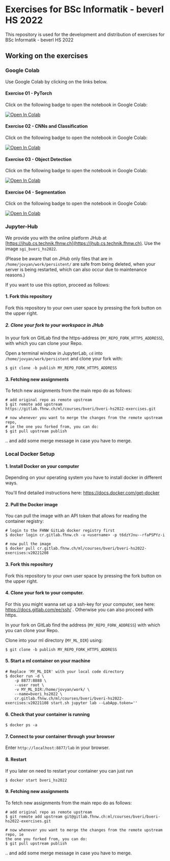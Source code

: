 # Exercises for BSc Informatik - beverI HS 2022

This repository is used for the development and distribution of exercises for BSc Informatik - beverI HS 2022


## Working on the exercises

### Google Colab

Use Google Colab by clicking on the links below.

#### Exercise 01 - PyTorch

Click on the following badge to open the notebook in Google Colab:

[![Open In Colab](https://colab.research.google.com/assets/colab-badge.svg)](https://colab.research.google.com/github/i4Ds/sgi-beveri-assignments-hs2022/blob/main/assignments/01_pytorch/pytorch.ipynb)


#### Exercise 02 - CNNs and Classification

Click on the following badge to open the notebook in Google Colab:

[![Open In Colab](https://colab.research.google.com/assets/colab-badge.svg)](https://colab.research.google.com/github/i4Ds/sgi-beveri-assignments-hs2022/blob/main/assignments/02_cnns_classification/cnns.ipynb)


#### Exercise 03 - Object Detection

Click on the following badge to open the notebook in Google Colab:

[![Open In Colab](https://colab.research.google.com/assets/colab-badge.svg)](https://colab.research.google.com/github/i4Ds/sgi-beveri-assignments-hs2022/blob/main/assignments/03_object_detection/object_detection.ipynb)

#### Exercise 04 - Segmentation

Click on the following badge to open the notebook in Google Colab:

[![Open In Colab](https://colab.research.google.com/assets/colab-badge.svg)](https://colab.research.google.com/github/i4Ds/sgi-beveri-assignments-hs2022/blob/main/assignments/04_segmentation/segmentation.ipynb)

### Jupyter-Hub

We provide you with the online platform JHub at 
[https://jhub.cs.technik.fhnw.ch](https://jhub.cs.technik.fhnw.ch). Use the image `sgi_bveri_hs2022`.

(Please be aware that on JHub only files that are in `/home/jovyan/work/persistent/` are safe from being deleted, when your server is being restarted, which can also occur due to maintenance reasons.)

If you want to use this option, proceed as follows:

#### 1. Fork this repository

Fork this repository to your own user space by pressing the fork button on the upper right.  

##### 2. Clone your fork to your workspace in JHub

In your fork on GitLab find the https-address (`MY_REPO_FORK_HTTPS_ADDRESS`), with which you can clone your Repo.  

Open a terminal window in JupyterLab, `cd` into `/home/jovyan/work/persistent` and clone your fork with:  

```
$ git clone -b publish MY_REPO_FORK_HTTPS_ADDRESS
```


#### 3. Fetching new assignments 

To fetch new assignments from the main repo do as follows:

```
# add original repo as remote upstream 
$ git remote add upstream https://gitlab.fhnw.ch/ml/courses/bveri/bveri-hs2022-exercises.git

# now whenever you want to merge the changes from the remote upstream repo,
# ie the one you forked from, you can do:
$ git pull upstream publish
```

.. and add some merge message in case you have to merge.


### Local Docker Setup

#### 1. Install Docker on your computer

Depending on your operating system you have to install docker in different ways.  

You'll find detailed instructions here: https://docs.docker.com/get-docker


#### 2. Pull the Docker image

You can pull the image with an API token that allows for reading the container registry:

```
# login to the FHNW GitLab docker registry first
$ docker login cr.gitlab.fhnw.ch -u <username> -p t6dzYJnu--rfaPSPYz-i

# now pull the image
$ docker pull cr.gitlab.fhnw.ch/ml/courses/bveri/bveri-hs2022-exercises:v20221208
```

#### 3. Fork this repository

Fork this repository to your own user space by pressing the fork button on the upper right.

#### 4. Clone your fork to your computer. 

For this you might wanna set up a ssh-key for your computer, see here:
https://docs.gitlab.com/ee/ssh/ . Otherwise you can also proceed with https.

In your fork on GitLab find the address (`MY_REPO_FORK_ADDRESS`) with which you can clone your Repo.

Clone into your ml directory (`MY_ML_DIR`) using:

```
$ git clone -b publish MY_REPO_FORK_HTTPS_ADDRESS
```


#### 5. Start a ml container on your machine

```
# Replace 'MY_ML_DIR' with your local code directory
$ docker run -d \
    -p 8877:8888 \
    --user root \
    -v MY_ML_DIR:/home/jovyan/work/ \
    --name=bveri_hs2022 \
    cr.gitlab.fhnw.ch/ml/courses/bveri/bveri-hs2022-exercises:v20221108 start.sh jupyter lab --LabApp.token=''
```

#### 6. Check that your container is running

```
$ docker ps -a
```

#### 7. Connect to your container through your browser

Enter `http://localhost:8877/lab` in your browser.


#### 8. Restart

If you later on need to restart your container you can just run

```
$ docker start bveri_hs2022
```


#### 9. Fetching new assignments 

To fetch new assignments from the main repo do as follows:

```
# add original repo as remote upstream 
$ git remote add upstream git@gitlab.fhnw.ch:ml/courses/bveri/bveri-hs2022-exercises.git

# now whenever you want to merge the changes from the remote upstream repo, ie
the one you forked from, you can do:
$ git pull upstream publish
```

.. and add some merge message in case you have to merge.

